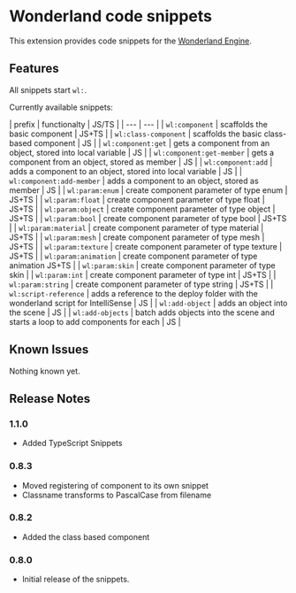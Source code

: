 # Wonderland code snippets

This extension provides code snippets for the [Wonderland Engine](https://wonderlandengine.com/). 

## Features

All snippets start `wl:`. 

Currently available snippets:

| prefix | functionalty | JS/TS |
| --- | --- | 
| `wl:component` | scaffolds the basic component | JS+TS | 
| `wl:class-component` | scaffolds the basic class-based component | JS |
| `wl:component:get` | gets a component from an object, stored into local variable | JS |
| `wl:component:get-member` | gets a component from an object, stored as member | JS |
| `wl:component:add` | adds a component to an object, stored into local variable | JS |
| `wl:component:add-member` | adds a component to an object, stored as member | JS |
| `wl:param:enum` | create component parameter of type enum | JS+TS | 
| `wl:param:float` | create component parameter of type float | JS+TS | 
| `wl:param:object` | create component parameter of type object | JS+TS | 
| `wl:param:bool` | create component parameter of type bool | JS+TS | 
| `wl:param:material` | create component parameter of type material | JS+TS | 
| `wl:param:mesh` | create component parameter of type mesh | JS+TS | 
| `wl:param:texture` | create component parameter of type texture | JS+TS | 
| `wl:param:animation` | create component parameter of type animation  JS+TS | 
| `wl:param:skin` | create component parameter of type skin |
| `wl:param:int` | create component parameter of type int | JS+TS | 
| `wl:param:string` | create component parameter of type string | JS+TS | 
| `wl:script-reference` | adds a reference to the deploy folder with the wonderland script for IntelliSense | JS |
| `wl:add-object` | adds an object into the scene | JS |
| `wl:add-objects` | batch adds objects into the scene and starts a loop to add components for each | JS |

## Known Issues

Nothing known yet. 

## Release Notes

### 1.1.0

- Added TypeScript Snippets

### 0.8.3

- Moved registering of component to its own snippet
- Classname transforms to PascalCase from filename

### 0.8.2

- Added the class based component 

### 0.8.0

- Initial release of the snippets.
